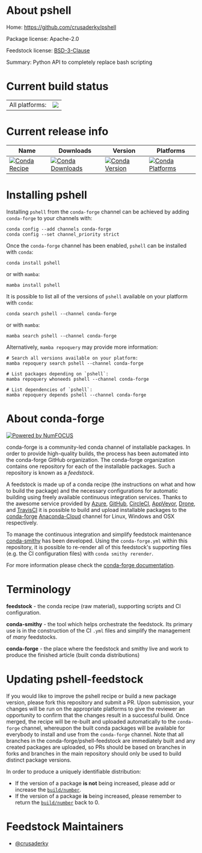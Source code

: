 About pshell
============

Home: https://github.com/crusaderky/pshell

Package license: Apache-2.0

Feedstock license: [BSD-3-Clause](https://github.com/conda-forge/pshell-feedstock/blob/main/LICENSE.txt)

Summary: Python API to completely replace bash scripting

Current build status
====================


<table><tr><td>All platforms:</td>
    <td>
      <a href="https://dev.azure.com/conda-forge/feedstock-builds/_build/latest?definitionId=5971&branchName=main">
        <img src="https://dev.azure.com/conda-forge/feedstock-builds/_apis/build/status/pshell-feedstock?branchName=main">
      </a>
    </td>
  </tr>
</table>

Current release info
====================

| Name | Downloads | Version | Platforms |
| --- | --- | --- | --- |
| [![Conda Recipe](https://img.shields.io/badge/recipe-pshell-green.svg)](https://anaconda.org/conda-forge/pshell) | [![Conda Downloads](https://img.shields.io/conda/dn/conda-forge/pshell.svg)](https://anaconda.org/conda-forge/pshell) | [![Conda Version](https://img.shields.io/conda/vn/conda-forge/pshell.svg)](https://anaconda.org/conda-forge/pshell) | [![Conda Platforms](https://img.shields.io/conda/pn/conda-forge/pshell.svg)](https://anaconda.org/conda-forge/pshell) |

Installing pshell
=================

Installing `pshell` from the `conda-forge` channel can be achieved by adding `conda-forge` to your channels with:

```
conda config --add channels conda-forge
conda config --set channel_priority strict
```

Once the `conda-forge` channel has been enabled, `pshell` can be installed with `conda`:

```
conda install pshell
```

or with `mamba`:

```
mamba install pshell
```

It is possible to list all of the versions of `pshell` available on your platform with `conda`:

```
conda search pshell --channel conda-forge
```

or with `mamba`:

```
mamba search pshell --channel conda-forge
```

Alternatively, `mamba repoquery` may provide more information:

```
# Search all versions available on your platform:
mamba repoquery search pshell --channel conda-forge

# List packages depending on `pshell`:
mamba repoquery whoneeds pshell --channel conda-forge

# List dependencies of `pshell`:
mamba repoquery depends pshell --channel conda-forge
```


About conda-forge
=================

[![Powered by
NumFOCUS](https://img.shields.io/badge/powered%20by-NumFOCUS-orange.svg?style=flat&colorA=E1523D&colorB=007D8A)](https://numfocus.org)

conda-forge is a community-led conda channel of installable packages.
In order to provide high-quality builds, the process has been automated into the
conda-forge GitHub organization. The conda-forge organization contains one repository
for each of the installable packages. Such a repository is known as a *feedstock*.

A feedstock is made up of a conda recipe (the instructions on what and how to build
the package) and the necessary configurations for automatic building using freely
available continuous integration services. Thanks to the awesome service provided by
[Azure](https://azure.microsoft.com/en-us/services/devops/), [GitHub](https://github.com/),
[CircleCI](https://circleci.com/), [AppVeyor](https://www.appveyor.com/),
[Drone](https://cloud.drone.io/welcome), and [TravisCI](https://travis-ci.com/)
it is possible to build and upload installable packages to the
[conda-forge](https://anaconda.org/conda-forge) [Anaconda-Cloud](https://anaconda.org/)
channel for Linux, Windows and OSX respectively.

To manage the continuous integration and simplify feedstock maintenance
[conda-smithy](https://github.com/conda-forge/conda-smithy) has been developed.
Using the ``conda-forge.yml`` within this repository, it is possible to re-render all of
this feedstock's supporting files (e.g. the CI configuration files) with ``conda smithy rerender``.

For more information please check the [conda-forge documentation](https://conda-forge.org/docs/).

Terminology
===========

**feedstock** - the conda recipe (raw material), supporting scripts and CI configuration.

**conda-smithy** - the tool which helps orchestrate the feedstock.
                   Its primary use is in the construction of the CI ``.yml`` files
                   and simplify the management of *many* feedstocks.

**conda-forge** - the place where the feedstock and smithy live and work to
                  produce the finished article (built conda distributions)


Updating pshell-feedstock
=========================

If you would like to improve the pshell recipe or build a new
package version, please fork this repository and submit a PR. Upon submission,
your changes will be run on the appropriate platforms to give the reviewer an
opportunity to confirm that the changes result in a successful build. Once
merged, the recipe will be re-built and uploaded automatically to the
`conda-forge` channel, whereupon the built conda packages will be available for
everybody to install and use from the `conda-forge` channel.
Note that all branches in the conda-forge/pshell-feedstock are
immediately built and any created packages are uploaded, so PRs should be based
on branches in forks and branches in the main repository should only be used to
build distinct package versions.

In order to produce a uniquely identifiable distribution:
 * If the version of a package **is not** being increased, please add or increase
   the [``build/number``](https://docs.conda.io/projects/conda-build/en/latest/resources/define-metadata.html#build-number-and-string).
 * If the version of a package **is** being increased, please remember to return
   the [``build/number``](https://docs.conda.io/projects/conda-build/en/latest/resources/define-metadata.html#build-number-and-string)
   back to 0.

Feedstock Maintainers
=====================

* [@crusaderky](https://github.com/crusaderky/)

